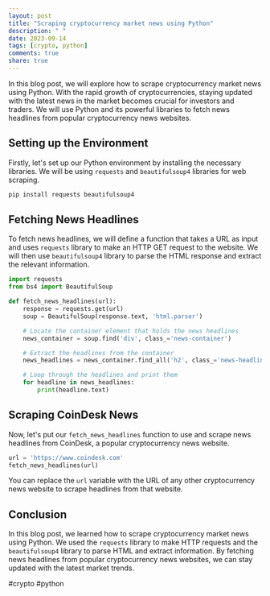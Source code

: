 ```yaml
---
layout: post
title: "Scraping cryptocurrency market news using Python"
description: " "
date: 2023-09-14
tags: [crypto, python]
comments: true
share: true
---
```


In this blog post, we will explore how to scrape cryptocurrency market news using Python. With the rapid growth of cryptocurrencies, staying updated with the latest news in the market becomes crucial for investors and traders. We will use Python and its powerful libraries to fetch news headlines from popular cryptocurrency news websites.

## Setting up the Environment

Firstly, let's set up our Python environment by installing the necessary libraries. We will be using `requests` and `beautifulsoup4` libraries for web scraping.

```python
pip install requests beautifulsoup4
```

## Fetching News Headlines

To fetch news headlines, we will define a function that takes a URL as input and uses `requests` library to make an HTTP GET request to the website. We will then use `beautifulsoup4` library to parse the HTML response and extract the relevant information.

```python
import requests
from bs4 import BeautifulSoup

def fetch_news_headlines(url):
    response = requests.get(url)
    soup = BeautifulSoup(response.text, 'html.parser')

    # Locate the container element that holds the news headlines
    news_container = soup.find('div', class_='news-container')

    # Extract the headlines from the container
    news_headlines = news_container.find_all('h2', class_='news-headline')

    # Loop through the headlines and print them
    for headline in news_headlines:
        print(headline.text)
```

## Scraping CoinDesk News

Now, let's put our `fetch_news_headlines` function to use and scrape news headlines from CoinDesk, a popular cryptocurrency news website.

```python
url = 'https://www.coindesk.com'
fetch_news_headlines(url)
```

You can replace the `url` variable with the URL of any other cryptocurrency news website to scrape headlines from that website.

## Conclusion

In this blog post, we learned how to scrape cryptocurrency market news using Python. We used the `requests` library to make HTTP requests and the `beautifulsoup4` library to parse HTML and extract information. By fetching news headlines from popular cryptocurrency news websites, we can stay updated with the latest market trends.

#crypto #python
